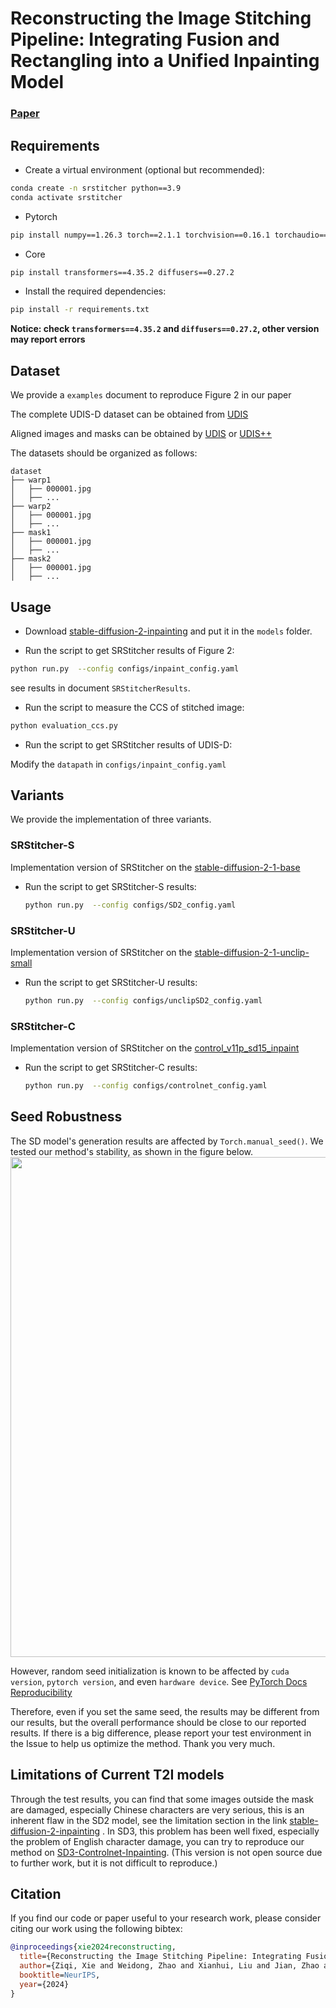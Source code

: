 # Reconstructing the Image Stitching Pipeline: Integrating Fusion and Rectangling into a Unified Inpainting Model

### [Paper](https://arxiv.org/abs/2404.14951)

## Requirements

- Create a virtual environment (optional but recommended):
```bash
conda create -n srstitcher python==3.9
conda activate srstitcher
```

- Pytorch
```bash
pip install numpy==1.26.3 torch==2.1.1 torchvision==0.16.1 torchaudio==2.1.1 --index-url https://download.pytorch.org/whl/cu118
```

- Core
```bash
pip install transformers==4.35.2 diffusers==0.27.2
```

- Install the required dependencies:
```bash
pip install -r requirements.txt
```
  
 **Notice: check `transformers==4.35.2` and `diffusers==0.27.2`, other version may report errors**
 
## Dataset
 
 We provide a `examples` document to reproduce Figure 2 in our paper
 
 The complete UDIS-D dataset can be obtained from  [UDIS](https://github.com/nie-lang/UnsupervisedDeepImageStitching) 
  
Aligned images and masks can be obtained by  [UDIS](https://github.com/nie-lang/UnsupervisedDeepImageStitching) or 
[UDIS++](https://github.com/nie-lang/UDIS2) 

The datasets should be organized as follows: 

```
dataset
├── warp1
│   ├── 000001.jpg
│   ├── ...
├── warp2
│   ├── 000001.jpg
│   ├── ...
├── mask1
│   ├── 000001.jpg
│   ├── ...
├── mask2
│   ├── 000001.jpg
│   ├── ...
```

## Usage

- Download [stable-diffusion-2-inpainting](https://huggingface.co/stabilityai/stable-diffusion-2-inpainting) and put it in the `models` folder.

- Run the script to get SRStitcher results of Figure 2:
```bash
python run.py  --config configs/inpaint_config.yaml
```
  
  see results in document `SRStitcherResults`.
  
- Run the script to measure the CCS of stitched image:
```bash
python evaluation_ccs.py
```
   
 - Run the script to get SRStitcher results of UDIS-D:
 
 Modify the `datapath` in `configs/inpaint_config.yaml`
   
 ## Variants
 
 We provide the implementation of three variants.
 
 ### SRStitcher-S
 Implementation version of SRStitcher on the [
stable-diffusion-2-1-base](https://huggingface.co/stabilityai/stable-diffusion-2-1-base) 
 
 - Run the script to get SRStitcher-S results:
     ```bash
    python run.py  --config configs/SD2_config.yaml
    ```

 ### SRStitcher-U
 Implementation version of SRStitcher on the [
stable-diffusion-2-1-unclip-small ](https://huggingface.co/stabilityai/stable-diffusion-2-1-unclip-small) 

 - Run the script to get SRStitcher-U results:
     ```bash
    python run.py  --config configs/unclipSD2_config.yaml
    ```
   
 ### SRStitcher-C
 Implementation version of SRStitcher on the [
control_v11p_sd15_inpaint ](https://huggingface.co/lllyasviel/control_v11p_sd15_inpaint) 

 - Run the script to get SRStitcher-C results:
     ```bash
    python run.py  --config configs/controlnet_config.yaml
    ```

##  Seed Robustness 
The SD model's generation results are affected by `Torch.manual_seed()`. We tested our method's stability, as shown in the figure below.
<img src="examples.png" width="800px"/>  

However, random seed initialization is known to be affected by `cuda version`, `pytorch version`, and even `hardware device`. See [PyTorch Docs Reproducibility](https://pytorch.org/docs/stable/notes/randomness.html) 

Therefore, even if you set the same seed, the results may be different from our results, but the overall performance should be close to our reported results. If there is a big difference, please report your test environment in the Issue to help us optimize the method. Thank you very much.


##  Limitations of Current T2I models 

Through the test results, you can find that some images outside the mask are damaged, especially Chinese characters are very serious, this is an inherent flaw in the SD2 model, see the limitation section in the link  [
stable-diffusion-2-inpainting](https://huggingface.co/stabilityai/stable-diffusion-2-inpainting) . In SD3, this problem has been well fixed, especially the problem of English character damage, you can try to reproduce our method on [
SD3-Controlnet-Inpainting](https://huggingface.co/alimama-creative/SD3-Controlnet-Inpainting). (This version is not open source due to further work, but it is not difficult to reproduce.)

## Citation
If you find our code or paper useful to your research work, please consider citing our work using the following bibtex:

```bibtex
@inproceedings{xie2024reconstructing,
  title={Reconstructing the Image Stitching Pipeline: Integrating Fusion and Rectangling into a UnifiedInpainting Model},
  author={Ziqi, Xie and Weidong, Zhao and Xianhui, Liu and Jian, Zhao and Ning, Jia},
  booktitle=NeurIPS,
  year={2024}
}
```
